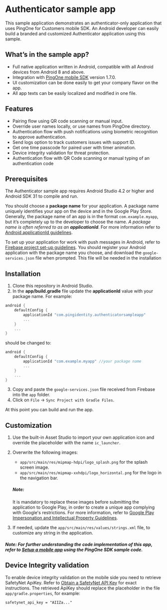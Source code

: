 # Authenticator sample app

This sample application demonstrates an authenticator-only application that uses PingOne for Customers mobile SDK. An Android developer can easily build a branded and customized Authenticator application using this sample.

## What’s in the sample app?

- Full native application written in Android, compatible with all Android devices from Android 8 and above.
- Integration with [PingOne mobile SDK] version 1.7.0.
- UI customization can be done easily to get your company flavor on the app.
- All app texts can be easily localized and modified in one file.

## Features

- Pairing flow using QR code scanning or manual input.
- Override user names locally, or use names from PingOne directory.
- Authentication flow with push notifications using biometric recognition to approve authentication.
- Send logs option to track customers issues with support ID.
- Get one time passcode for paired user with timer animation.
- Device integrity validation for threat protection.
- Authentication flow with QR Code scanning or manual typing of an authentication code

## Prerequisites

The Authenticator sample app requires Android Studio 4.2 or higher and Android SDK 31 to compile and run.

You should choose a **package name** for your application. A package name uniquely identifies your app on the device and in the Google Play Store. Generally, the package name of an app is in the format `com.example.myapp`, but it’s completely up to the developer to choose the name. *A package name is often referred to as an **applicationId***. For more information refer to [Android applicationId guidelines].

To set up your application for work with push messages in Android, refer to [Firebase project set-up guidelines]. You should register your Android application with the package name you choose, and download the ```google-services.json``` file when prompted.
This file will be needed in the installation

## Installation

1. Clone this repository in Android Studio.
2. In the **app/build.gradle** file update the **applicationId** value with your package name. For example:
```groovy
android {
    defaultConfig {
        applicationId "com.pingidentity.authenticatorsampleapp"
        ...
    }
    ...
}
```
should be changed to:
```groovy
android {
    defaultConfig {
        applicationId "com.example.myapp" //your package name
        ...
    }
    ...
}
```
3. Copy and paste the ```google-services.json``` file received from Firebase into the ```app``` folder.
4. Click on ```File``` -> ```Sync Project with Gradle Files```.

At this point you can build and run the app.

## Customization
1. Use the built-in Asset Studio to import your own application icon and override the placeholder with the name ```ic_launcher```.
2. Overwrite the following images:
   * `app/src/main/res/mipmap-hdpi/logo_splash.png` for the splash screen image.
   * `app/src/main/res/mipmap-xxhdpi/logo_horizontal.png` for the logo in the navigation bar.
   ##### Note:
   It is mandatory to replace these images before submitting the application to Google Play, in order to create a unique app complying with Google's restrictions. For more information, refer to [Google Play Impersonation and Intellectual Property Guidelines].

3. If needed, update the `app/src/main/res/values/strings.xml` file, to customize any string in the application.
##### Note: For further understanding the code implementation of this app, refer to [Setup a mobile app] using the PingOne SDK sample code.


## Device Integrity validation
To enable device integrity validation on the mobile side you need to retrieve SafetyNet ApiKey. Refer to [Obtain a SafetyNet API Key] for exact instructions.
The retrieved ApiKey should replace the placeholder in the file `app/gradle.properties`, for example:
```properties
safetynet_api_key = "AIIZa..."
```

[Setup a mobile app]: <https://github.com/pingidentity/pingone-customers-mobile-sdk-android>
[Firebase project set-up guidelines]:<https://firebase.google.com/docs/android/setup?authuser=0#register-app>
[Obtain a SafetyNet API Key]: <https://developer.android.com/training/safetynet/attestation#obtain-api-key>
[Google Play Impersonation and Intellectual Property Guidelines]:<https://play.google.com/about/ip-impersonation/impersonation>
[Android applicationId guidelines]:<https://developer.android.com/studio/build/application-id>
[PingOne mobile SDK Android README]:<https://github.com/pingidentity/pingone-customers-mobile-sdk-android/blob/master/README.md>
[PingOne mobile SDK]:<https://github.com/pingidentity/pingone-customers-mobile-sdk-android>
